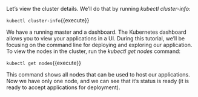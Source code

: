 Let’s view the cluster details. We’ll do that by running *kubectl cluster-info*:

`kubectl cluster-info`{{execute}}

We have a running master and a dashboard. The Kubernetes dashboard allows you to view your applications in a UI. During this tutorial, we’ll be focusing on the command line for deploying and exploring our application.
To view the nodes in the cluster, run the *kubectl get nodes* command:

`kubectl get nodes`{{execute}}

This command shows all nodes that can be used to host our applications. Now we have only one node, and we can see that it’s status is ready (it is ready to accept applications for deployment). 

